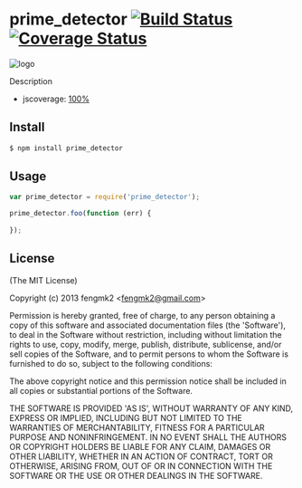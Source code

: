 prime_detector [![Build Status](https://secure.travis-ci.org/fengmk2/prime_detector.png)](http://travis-ci.org/fengmk2/prime_detector) [![Coverage Status](https://coveralls.io/repos/fengmk2/prime_detector/badge.png)](https://coveralls.io/r/fengmk2/prime_detector)
=======

![logo](https://raw.github.com/fengmk2/prime_detector/master/logo.png)

Description

* jscoverage: [100%](http://fengmk2.github.com/coverage/prime_detector.html)

## Install

```bash
$ npm install prime_detector
```

## Usage

```js
var prime_detector = require('prime_detector');

prime_detector.foo(function (err) {
  
});
```

## License 

(The MIT License)

Copyright (c) 2013 fengmk2 &lt;fengmk2@gmail.com&gt;

Permission is hereby granted, free of charge, to any person obtaining
a copy of this software and associated documentation files (the
'Software'), to deal in the Software without restriction, including
without limitation the rights to use, copy, modify, merge, publish,
distribute, sublicense, and/or sell copies of the Software, and to
permit persons to whom the Software is furnished to do so, subject to
the following conditions:

The above copyright notice and this permission notice shall be
included in all copies or substantial portions of the Software.

THE SOFTWARE IS PROVIDED 'AS IS', WITHOUT WARRANTY OF ANY KIND,
EXPRESS OR IMPLIED, INCLUDING BUT NOT LIMITED TO THE WARRANTIES OF
MERCHANTABILITY, FITNESS FOR A PARTICULAR PURPOSE AND NONINFRINGEMENT.
IN NO EVENT SHALL THE AUTHORS OR COPYRIGHT HOLDERS BE LIABLE FOR ANY
CLAIM, DAMAGES OR OTHER LIABILITY, WHETHER IN AN ACTION OF CONTRACT,
TORT OR OTHERWISE, ARISING FROM, OUT OF OR IN CONNECTION WITH THE
SOFTWARE OR THE USE OR OTHER DEALINGS IN THE SOFTWARE.
